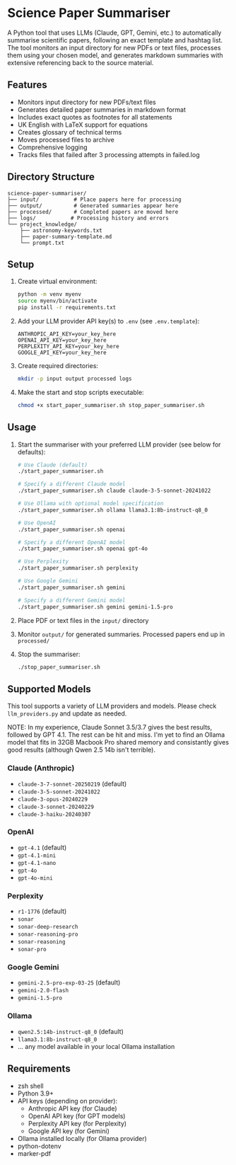 # Science Paper Summariser

A Python tool that uses LLMs (Claude, GPT, Gemini, etc.) to automatically summarise scientific papers, following an exact template and hashtag list. The tool monitors an input directory for new PDFs or text files, processes them using your chosen model, and generates markdown summaries with extensive referencing back to the source material.

## Features

- Monitors input directory for new PDFs/text files
- Generates detailed paper summaries in markdown format
- Includes exact quotes as footnotes for all statements
- UK English with LaTeX support for equations
- Creates glossary of technical terms
- Moves processed files to archive
- Comprehensive logging
- Tracks files that failed after 3 processing attempts in failed.log

## Directory Structure

```
science-paper-summariser/
├── input/           # Place papers here for processing
├── output/          # Generated summaries appear here
├── processed/       # Completed papers are moved here
├── logs/           # Processing history and errors
└── project_knowledge/
    ├── astronomy-keywords.txt
    ├── paper-summary-template.md
    └── prompt.txt
```

## Setup

1. Create virtual environment:
   ```bash
   python -m venv myenv
   source myenv/bin/activate
   pip install -r requirements.txt
   ```

2. Add your LLM provider API key(s) to `.env` (see `.env.template`):
   ```
   ANTHROPIC_API_KEY=your_key_here
   OPENAI_API_KEY=your_key_here
   PERPLEXITY_API_KEY=your_key_here
   GOOGLE_API_KEY=your_key_here
   ```

3. Create required directories:
   ```bash
   mkdir -p input output processed logs
   ```

4. Make the start and stop scripts executable:
   ```bash
   chmod +x start_paper_summariser.sh stop_paper_summariser.sh
   ```

## Usage

1. Start the summariser with your preferred LLM provider (see below for defaults):
   ```bash
   # Use Claude (default)
   ./start_paper_summariser.sh
   
   # Specify a different Claude model
   ./start_paper_summariser.sh claude claude-3-5-sonnet-20241022
   
   # Use Ollama with optional model specification
   ./start_paper_summariser.sh ollama llama3.1:8b-instruct-q8_0
   
   # Use OpenAI
   ./start_paper_summariser.sh openai
   
   # Specify a different OpenAI model
   ./start_paper_summariser.sh openai gpt-4o
   
   # Use Perplexity
   ./start_paper_summariser.sh perplexity
   
   # Use Google Gemini
   ./start_paper_summariser.sh gemini
   
   # Specify a different Gemini model
   ./start_paper_summariser.sh gemini gemini-1.5-pro
   ```

2. Place PDF or text files in the `input/` directory

3. Monitor `output/` for generated summaries. Processed papers end up in `processed/`

4. Stop the summariser:
   ```bash
   ./stop_paper_summariser.sh
   ```

## Supported Models

This tool supports a variety of LLM providers and models. Please check `llm_providers.py` and update as needed. 

NOTE: In my experience, Claude Sonnet 3.5/3.7 gives the best results, followed by GPT 4.1. The rest can be hit and miss. I'm yet to find an Ollama model that fits in 32GB Macbook Pro shared memory and consistantly gives good results (although Qwen 2.5 14b isn't terrible).

### Claude (Anthropic)
- `claude-3-7-sonnet-20250219` (default)
- `claude-3-5-sonnet-20241022`
- `claude-3-opus-20240229`
- `claude-3-sonnet-20240229`
- `claude-3-haiku-20240307`

### OpenAI
- `gpt-4.1` (default)
- `gpt-4.1-mini`
- `gpt-4.1-nano`
- `gpt-4o`
- `gpt-4o-mini`

### Perplexity
- `r1-1776` (default)
- `sonar`
- `sonar-deep-research`
- `sonar-reasoning-pro`
- `sonar-reasoning`
- `sonar-pro`

### Google Gemini
- `gemini-2.5-pro-exp-03-25` (default)
- `gemini-2.0-flash`
- `gemini-1.5-pro`

### Ollama
- `qwen2.5:14b-instruct-q8_0` (default)
- `llama3.1:8b-instruct-q8_0`
- ... any model available in your local Ollama installation


## Requirements

- zsh shell
- Python 3.9+
- API keys (depending on provider):
  - Anthropic API key (for Claude)
  - OpenAI API key (for GPT models)
  - Perplexity API key (for Perplexity)
  - Google API key (for Gemini)
- Ollama installed locally (for Ollama provider)
- python-dotenv
- marker-pdf
